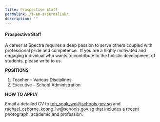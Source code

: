 ```yaml
---
title: Prospective Staff
permalink: /i-am-a/permalink/
description: ""
---
```

#### Prospective Staff

A career at Spectra requires a deep passion to serve others coupled with professional pride and competence.  If you are a highly motivated and engaging individual who wants to contribute to the holistic development of students, please write to us.  

**POSITIONS**

1.  Teacher – Various Disciplines
2.  Executive – School Administration

**HOW TO APPLY**

Email a detailed CV to [toh\_sook\_wei@schools.gov.sg](mailto:toh_sook_wei@schools.gov.sg) and [rachael_osborne_koong_lw@schools.gov.sg](mailto:rachael_osborne_koong_li@schools.gov.sg) that includes a recent photograph, academic and profession.